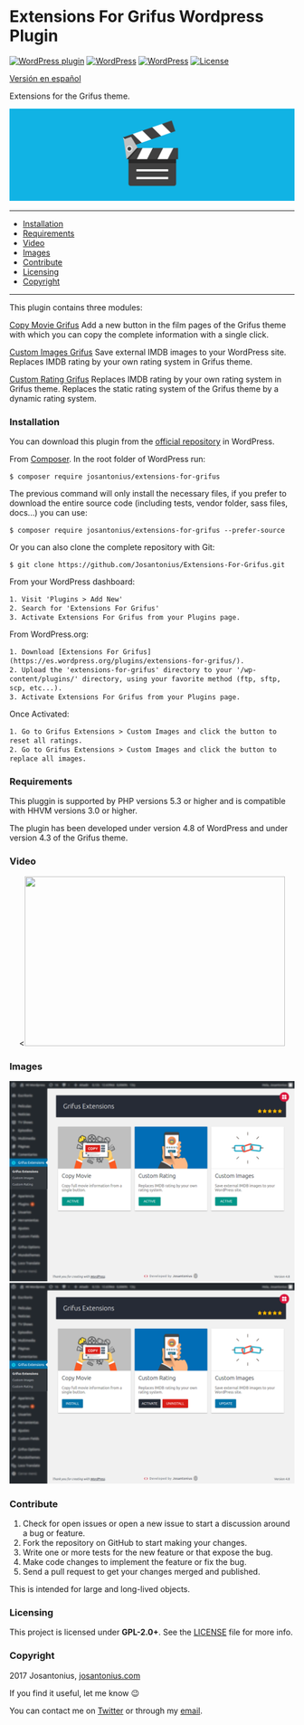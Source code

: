 # Extensions For Grifus Wordpress Plugin

[![WordPress plugin](https://img.shields.io/wordpress/plugin/v/extensions-for-grifus.svg)](https://wordpress.org/plugins/extensions-for-grifus/) [![WordPress](https://img.shields.io/wordpress/plugin/dt/extensions-for-grifus.svg)](https://wordpress.org/plugins/extensions-for-grifus/) [![WordPress](https://img.shields.io/wordpress/v/extensions-for-grifus.svg)](https://wordpress.org/plugins/extensions-for-grifus/) [![License](https://poser.pugx.org/josantonius/extensions-for-grifus/license)](https://packagist.org/packages/josantonius/extensions-for-grifus/license)

[Versión en español](README-ES.md)

Extensions for the Grifus theme.

![image](resources/banner-1544x500.png)

---

- [Installation](#installation)
- [Requirements](#requirements)
- [Video](#video)
- [Images](#images)
- [Contribute](#contribute)
- [Licensing](#licensing)
- [Copyright](#copyright)

---

This plugin contains three modules:

[Copy Movie Grifus](https://github.com/Josantonius/Copy-Movie-Grifus.git)
Add a new button in the film pages of the Grifus theme with which you can copy the complete information with a single click.

[Custom Images Grifus](https://github.com/Josantonius/Custom-Images-Grifus.git)
Save external IMDB images to your WordPress site. Replaces IMDB rating by your own rating system in Grifus theme.

[Custom Rating Grifus](https://github.com/Josantonius/Custom-Rating-Grifus.git)
Replaces IMDB rating by your own rating system in Grifus theme. Replaces the static rating system of the Grifus theme by a dynamic rating system.

### Installation

You can download this plugin from the [official repository](https://es.wordpress.org/plugins/extensions-for-grifus/) in WordPress.

From [Composer](http://getcomposer.org/download/). In the root folder of WordPress run:

    $ composer require josantonius/extensions-for-grifus

The previous command will only install the necessary files, if you prefer to download the entire source code (including tests, vendor folder, sass files, docs...) you can use:

    $ composer require josantonius/extensions-for-grifus --prefer-source

Or you can also clone the complete repository with Git:

	$ git clone https://github.com/Josantonius/Extensions-For-Grifus.git

From your WordPress dashboard:

	1. Visit 'Plugins > Add New'
	2. Search for 'Extensions For Grifus'
	3. Activate Extensions For Grifus from your Plugins page.

From WordPress.org:

	1. Download [Extensions For Grifus](https://es.wordpress.org/plugins/extensions-for-grifus/).
	2. Upload the 'extensions-for-grifus' directory to your '/wp-content/plugins/' directory, using your favorite method (ftp, sftp, scp, etc...).
	3. Activate Extensions For Grifus from your Plugins page.

Once Activated:

	1. Go to Grifus Extensions > Custom Images and click the button to reset all ratings.
	2. Go to Grifus Extensions > Custom Images and click the button to replace all images.

### Requirements

This pluggin is supported by PHP versions 5.3 or higher and is compatible with HHVM versions 3.0 or higher.

The plugin has been developed under version 4.8 of WordPress and under version 4.3 of the Grifus theme.

### Video
<p align="center">
  <<a href="https://youtu.be/eU1hSQxo-R4" title="Extensions For Grifus"><img width="460" height="300" src="https://img.youtube.com/vi/eU1hSQxo-R4/0.jpg"></a>
</p>

### Images

![image](resources/screenshot-1.png)
![image](resources/screenshot-2.png)

### Contribute
1. Check for open issues or open a new issue to start a discussion around a bug or feature.
1. Fork the repository on GitHub to start making your changes.
1. Write one or more tests for the new feature or that expose the bug.
1. Make code changes to implement the feature or fix the bug.
1. Send a pull request to get your changes merged and published.

This is intended for large and long-lived objects.

### Licensing

This project is licensed under **GPL-2.0+**. See the [LICENSE](LICENSE) file for more info.

### Copyright

2017 Josantonius, [josantonius.com](https://josantonius.com/)

If you find it useful, let me know :wink:

You can contact me on [Twitter](https://twitter.com/Josantonius) or through my [email](mailto:hello@josantonius.com).
